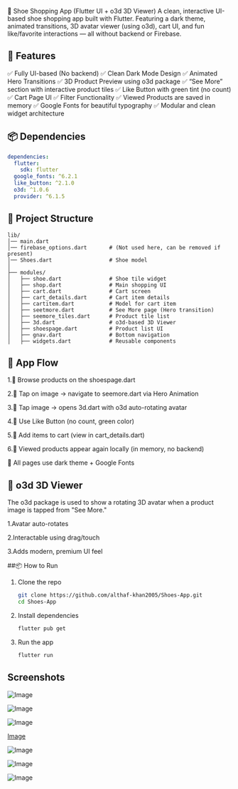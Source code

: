 👟 Shoe Shopping App (Flutter UI + o3d 3D Viewer)
A clean, interactive UI-based shoe shopping app built with Flutter. Featuring a dark theme, animated transitions, 3D avatar viewer (using o3d), cart UI, and fun like/favorite interactions — all without backend or Firebase.

## 🚀 Features

✅ Fully UI-based (No backend)
✅ Clean Dark Mode Design
✅ Animated Hero Transitions
✅ 3D Product Preview using o3d package
✅ “See More” section with interactive product tiles
✅ Like Button with green tint (no count)
✅ Cart Page UI
✅ Filter Functionality
✅ Viewed Products are saved in memory
✅ Google Fonts for beautiful typography
✅ Modular and clean widget architecture

## 📦 Dependencies

```yaml
dependencies:
  flutter:
    sdk: flutter
  google_fonts: ^6.2.1
  like_button: ^2.1.0
  o3d: ^1.0.6                
  provider: ^6.1.5
```

## 📁 Project Structure

```
lib/
│── main.dart
│── firebase_options.dart       # (Not used here, can be removed if present)
│── Shoes.dart                  # Shoe model
│
├── modules/
│   ├── shoe.dart               # Shoe tile widget
│   ├── shop.dart               # Main shopping UI
│   ├── cart.dart               # Cart screen
│   ├── cart_details.dart       # Cart item details
│   ├── cartitem.dart           # Model for cart item
│   ├── seetmore.dart           # See More page (Hero transition)
│   ├── seemore_tiles.dart      # Product tile list
│   ├── 3d.dart                 # o3d-based 3D Viewer
│   ├── shoespage.dart          # Product list UI
│   ├── gnav.dart               # Bottom navigation
│   ├── widgets.dart            # Reusable components

```

## 🧪 App Flow

1.👟 Browse products on the shoespage.dart

2.📸 Tap on image → navigate to seemore.dart via Hero Animation

3.🔄 Tap image → opens 3d.dart with o3d auto-rotating avatar

4.💚 Use Like Button (no count, green color)

5.🛒 Add items to cart (view in cart_details.dart)

6.🧠 Viewed products appear again locally (in memory, no backend)

🎨 All pages use dark theme + Google Fonts


## 🧩 o3d 3D Viewer

The o3d package is used to show a rotating 3D avatar when a product image is tapped from "See More."

1.Avatar auto-rotates

2.Interactable using drag/touch

3.Adds modern, premium UI feel

##📦 How to Run

1. Clone the repo  
   ```sh
   git clone https://github.com/althaf-khan2005/Shoes-App.git
   cd Shoes-App

   ```
2. Install dependencies  
   ```sh
   flutter pub get
   ```
3. Run the app  
   ```sh
   flutter run


## Screenshots 

![Image](https://github.com/user-attachments/assets/c86ab868-0262-48c7-a87d-b886785790f7)

![Image](https://github.com/user-attachments/assets/f3ce6e0c-e0dd-42f7-a5a4-eff1d5d419bd)

![Image](https://github.com/user-attachments/assets/55c87b16-5473-486c-a54d-bbdf6bde3c32)

[Image](https://github.com/user-attachments/assets/c86ab868-0262-48c7-a87d-b886785790f7)

<!-- Failed to upload "Screenshot 2025-07-07 192114.png" -->

![Image](https://github.com/user-attachments/assets/6fcbade2-7b15-4722-b555-18628af47983)

![Image](https://github.com/user-attachments/assets/07b956fa-5734-4fb2-a090-6032b244e168)

<!-- Failed to upload "Screenshot 2025-07-07 192040.png" -->

<!-- Failed to upload "Screenshot 2025-07-07 192114.png" -->

<!-- Failed to upload "Screenshot 2025-07-07 192140.png" -->

![Image](https://github.com/user-attachments/assets/b2f4fbb9-e9e7-4faa-9d14-8240e5ef9f41)

<!-- Failed to upload "Screenshot 2025-07-07 192300.png" -->

<!-- Failed to upload "Screenshot 2025-07-07 192317.png" -->




